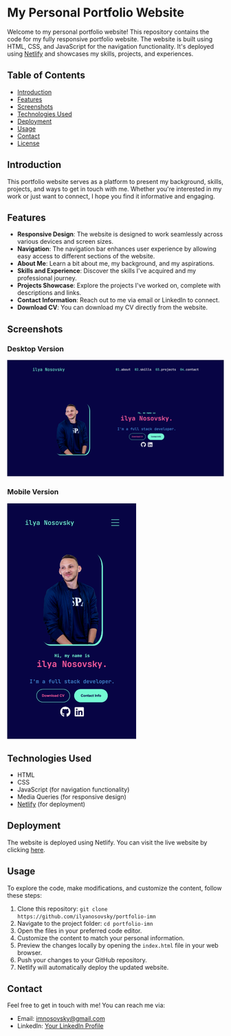 # My Personal Portfolio Website

Welcome to my personal portfolio website! This repository contains the code for my fully responsive portfolio website. The website is built using HTML, CSS, and JavaScript for the navigation functionality. It's deployed using [Netlify](https://www.netlify.com/) and showcases my skills, projects, and experiences.

## Table of Contents

- [Introduction](#introduction)
- [Features](#features)
- [Screenshots](#screenshots)
- [Technologies Used](#technologies-used)
- [Deployment](#deployment)
- [Usage](#usage)
- [Contact](#contact)
- [License](#license)

## Introduction

This portfolio website serves as a platform to present my background, skills, projects, and ways to get in touch with me. Whether you're interested in my work or just want to connect, I hope you find it informative and engaging.

## Features

- **Responsive Design**: The website is designed to work seamlessly across various devices and screen sizes.
- **Navigation**: The navigation bar enhances user experience by allowing easy access to different sections of the website.
- **About Me**: Learn a bit about me, my background, and my aspirations.
- **Skills and Experience**: Discover the skills I've acquired and my professional journey.
- **Projects Showcase**: Explore the projects I've worked on, complete with descriptions and links.
- **Contact Information**: Reach out to me via email or LinkedIn to connect.
- **Download CV**: You can download my CV directly from the website.

## Screenshots

### Desktop Version
![Desktop Screenshot](./assets/web.png)

### Mobile Version
<img src="./assets/mobile.png" alt="Mobile Screenshot" width="300">

## Technologies Used

- HTML
- CSS
- JavaScript (for navigation functionality)
- Media Queries (for responsive design)
- [Netlify](https://www.netlify.com/) (for deployment)

## Deployment

The website is deployed using Netlify. You can visit the live website by clicking [here](https://ilyanosovsky.netlify.app/).

## Usage

To explore the code, make modifications, and customize the content, follow these steps:

1. Clone this repository: `git clone https://github.com/ilyanosovsky/portfolio-imn`
2. Navigate to the project folder: `cd portfolio-imn`
3. Open the files in your preferred code editor.
4. Customize the content to match your personal information.
5. Preview the changes locally by opening the `index.html` file in your web browser.
6. Push your changes to your GitHub repository.
7. Netlify will automatically deploy the updated website.

## Contact

Feel free to get in touch with me! You can reach me via:

- Email: imnosovsky@gmail.com
- LinkedIn: [Your LinkedIn Profile](https://www.linkedin.com/in/ilyanosovsky/)
